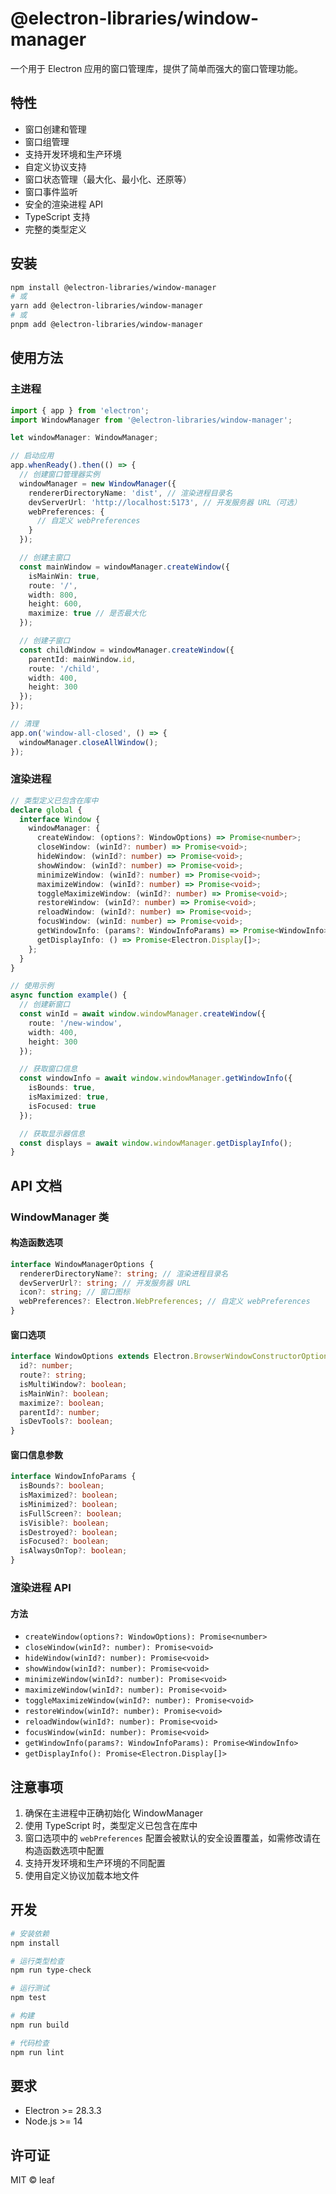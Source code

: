 # @electron-libraries/window-manager

一个用于 Electron 应用的窗口管理库，提供了简单而强大的窗口管理功能。

## 特性

- 窗口创建和管理
- 窗口组管理
- 支持开发环境和生产环境
- 自定义协议支持
- 窗口状态管理（最大化、最小化、还原等）
- 窗口事件监听
- 安全的渲染进程 API
- TypeScript 支持
- 完整的类型定义

## 安装

```bash
npm install @electron-libraries/window-manager
# 或
yarn add @electron-libraries/window-manager
# 或
pnpm add @electron-libraries/window-manager
```

## 使用方法

### 主进程

```typescript
import { app } from 'electron';
import WindowManager from '@electron-libraries/window-manager';

let windowManager: WindowManager;

// 启动应用
app.whenReady().then(() => {
  // 创建窗口管理器实例
  windowManager = new WindowManager({
    rendererDirectoryName: 'dist', // 渲染进程目录名
    devServerUrl: 'http://localhost:5173', // 开发服务器 URL（可选）
    webPreferences: {
      // 自定义 webPreferences
    }
  });

  // 创建主窗口
  const mainWindow = windowManager.createWindow({
    isMainWin: true,
    route: '/',
    width: 800,
    height: 600,
    maximize: true // 是否最大化
  });

  // 创建子窗口
  const childWindow = windowManager.createWindow({
    parentId: mainWindow.id,
    route: '/child',
    width: 400,
    height: 300
  });
});

// 清理
app.on('window-all-closed', () => {
  windowManager.closeAllWindow();
});
```

### 渲染进程

```typescript
// 类型定义已包含在库中
declare global {
  interface Window {
    windowManager: {
      createWindow: (options?: WindowOptions) => Promise<number>;
      closeWindow: (winId?: number) => Promise<void>;
      hideWindow: (winId?: number) => Promise<void>;
      showWindow: (winId?: number) => Promise<void>;
      minimizeWindow: (winId?: number) => Promise<void>;
      maximizeWindow: (winId?: number) => Promise<void>;
      toggleMaximizeWindow: (winId?: number) => Promise<void>;
      restoreWindow: (winId?: number) => Promise<void>;
      reloadWindow: (winId?: number) => Promise<void>;
      focusWindow: (winId: number) => Promise<void>;
      getWindowInfo: (params?: WindowInfoParams) => Promise<WindowInfo>;
      getDisplayInfo: () => Promise<Electron.Display[]>;
    };
  }
}

// 使用示例
async function example() {
  // 创建新窗口
  const winId = await window.windowManager.createWindow({
    route: '/new-window',
    width: 400,
    height: 300
  });

  // 获取窗口信息
  const windowInfo = await window.windowManager.getWindowInfo({
    isBounds: true,
    isMaximized: true,
    isFocused: true
  });

  // 获取显示器信息
  const displays = await window.windowManager.getDisplayInfo();
}
```

## API 文档

### WindowManager 类

#### 构造函数选项

```typescript
interface WindowManagerOptions {
  rendererDirectoryName?: string; // 渲染进程目录名
  devServerUrl?: string; // 开发服务器 URL
  icon?: string; // 窗口图标
  webPreferences?: Electron.WebPreferences; // 自定义 webPreferences
}
```

#### 窗口选项

```typescript
interface WindowOptions extends Electron.BrowserWindowConstructorOptions {
  id?: number;
  route?: string;
  isMultiWindow?: boolean;
  isMainWin?: boolean;
  maximize?: boolean;
  parentId?: number;
  isDevTools?: boolean;
}
```

#### 窗口信息参数

```typescript
interface WindowInfoParams {
  isBounds?: boolean;
  isMaximized?: boolean;
  isMinimized?: boolean;
  isFullScreen?: boolean;
  isVisible?: boolean;
  isDestroyed?: boolean;
  isFocused?: boolean;
  isAlwaysOnTop?: boolean;
}
```

### 渲染进程 API

#### 方法

- `createWindow(options?: WindowOptions): Promise<number>`
- `closeWindow(winId?: number): Promise<void>`
- `hideWindow(winId?: number): Promise<void>`
- `showWindow(winId?: number): Promise<void>`
- `minimizeWindow(winId?: number): Promise<void>`
- `maximizeWindow(winId?: number): Promise<void>`
- `toggleMaximizeWindow(winId?: number): Promise<void>`
- `restoreWindow(winId?: number): Promise<void>`
- `reloadWindow(winId?: number): Promise<void>`
- `focusWindow(winId: number): Promise<void>`
- `getWindowInfo(params?: WindowInfoParams): Promise<WindowInfo>`
- `getDisplayInfo(): Promise<Electron.Display[]>`

## 注意事项

1. 确保在主进程中正确初始化 WindowManager
2. 使用 TypeScript 时，类型定义已包含在库中
3. 窗口选项中的 `webPreferences` 配置会被默认的安全设置覆盖，如需修改请在构造函数选项中配置
4. 支持开发环境和生产环境的不同配置
5. 使用自定义协议加载本地文件

## 开发

```bash
# 安装依赖
npm install

# 运行类型检查
npm run type-check

# 运行测试
npm test

# 构建
npm run build

# 代码检查
npm run lint
```

## 要求

- Electron >= 28.3.3
- Node.js >= 14

## 许可证

MIT © leaf 